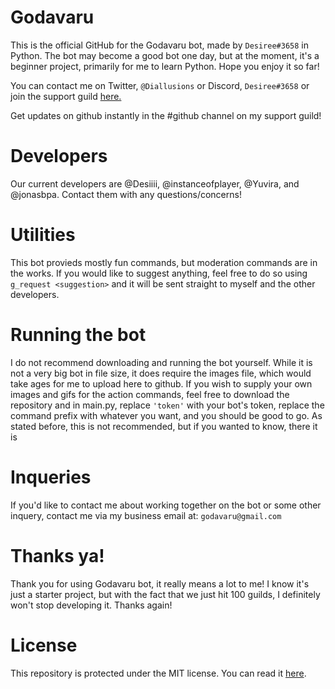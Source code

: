 # Godavaru
This is the official GitHub for the Godavaru bot, made by `Desiree#3658` in Python.
The bot may become a good bot one day, but at the moment, it's a beginner project, primarily for me to learn Python. Hope you enjoy it so far!

You can contact me on Twitter, `@Diallusions` or Discord, `Desiree#3658` or join the support guild [here.]( https://discord.gg/ewvvKHM) 

Get updates on github instantly in the #github channel on my support guild!

# Developers
Our current developers are @Desiiii, @instanceofplayer, @Yuvira, and @jonasbpa. Contact them with any questions/concerns!

# Utilities
This bot provieds mostly fun commands, but moderation commands are in the works. If you would like to suggest anything, feel free to do so using `g_request <suggestion>` and it will be sent straight to myself and the other developers.

# Running the bot
I do not recommend downloading and running the bot yourself. While it is not a very big bot in file size, it does require the images file, which would take ages for me to upload here to github. If you wish to supply your own images and gifs for the action commands, feel free to download the repository and in main.py, replace `'token'` with your bot's token, replace the command prefix with whatever you want, and you should be good to go. As stated before, this is not recommended, but if you wanted to know, there it is

# Inqueries
If you'd like to contact me about working together on the bot or some other inquery, contact me via my business email at: `godavaru@gmail.com`

# Thanks ya!
Thank you for using Godavaru bot, it really means a lot to me! I know it's just a starter project, but with the fact that we just hit 100 guilds, I definitely won't stop developing it. Thanks again!

# License
This repository is protected under the MIT license. You can read it [here](https://github.com/Desiiii/Godavaru/blob/master/LICENSE.md).
